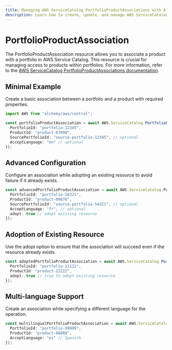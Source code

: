 ```yaml
---
title: Managing AWS ServiceCatalog PortfolioProductAssociations with Alchemy
description: Learn how to create, update, and manage AWS ServiceCatalog PortfolioProductAssociations using Alchemy Cloud Control.
---
```


# PortfolioProductAssociation

The PortfolioProductAssociation resource allows you to associate a product with a portfolio in AWS Service Catalog. This resource is crucial for managing access to products within portfolios. For more information, refer to the [AWS ServiceCatalog PortfolioProductAssociations documentation](https://docs.aws.amazon.com/servicecatalog/latest/userguide/).

## Minimal Example

Create a basic association between a portfolio and a product with required properties.

```ts
import AWS from "alchemy/aws/control";

const portfolioProductAssociation = await AWS.ServiceCatalog.PortfolioProductAssociation("basicAssociation", {
  PortfolioId: "portfolio-12345",
  ProductId: "product-67890",
  SourcePortfolioId: "source-portfolio-12345", // optional
  AcceptLanguage: "en" // optional
});
```

## Advanced Configuration

Configure an association while adopting an existing resource to avoid failure if it already exists.

```ts
const advancedPortfolioProductAssociation = await AWS.ServiceCatalog.PortfolioProductAssociation("advancedAssociation", {
  PortfolioId: "portfolio-54321",
  ProductId: "product-09876",
  SourcePortfolioId: "source-portfolio-54321", // optional
  AcceptLanguage: "fr", // optional
  adopt: true // adopt existing resource
});
```

## Adoption of Existing Resource

Use the adopt option to ensure that the association will succeed even if the resource already exists.

```ts
const adoptedPortfolioProductAssociation = await AWS.ServiceCatalog.PortfolioProductAssociation("adoptedAssociation", {
  PortfolioId: "portfolio-11111",
  ProductId: "product-22222",
  adopt: true // true to adopt existing resource
});
```

## Multi-language Support

Create an association while specifying a different language for the operation.

```ts
const multilingualPortfolioProductAssociation = await AWS.ServiceCatalog.PortfolioProductAssociation("multilingualAssociation", {
  PortfolioId: "portfolio-99999",
  ProductId: "product-88888",
  AcceptLanguage: "es" // Spanish
});
```